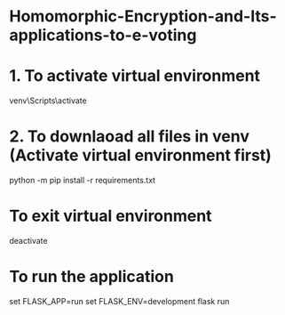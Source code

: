 # Homomorphic-Encryption-and-Its-applications-to-e-voting

# 1. To activate virtual environment

venv\Scripts\activate

# 2. To downlaoad all files in venv (Activate virtual environment first)
python -m pip install -r requirements.txt

# To exit virtual environment
deactivate

# To run the application
set FLASK_APP=run
set FLASK_ENV=development
flask run